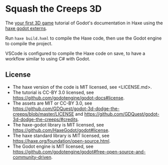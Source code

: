 # Squash the Creeps 3D

The [your first 3D game](https://docs.godotengine.org/en/latest/getting_started/first_3d_game/index.html) tutorial of Godot's documentation in Haxe using the [haxe godot externs](https://github.com/HaxeGodot/godot/).

Run `haxe build.hxml` to compile the Haxe code, then use the Godot engine to compile the project.

VSCode is configured to compile the Haxe code on save, to have a workflow similar to using C# with Godot.

## License

* The haxe version of the code is MIT licensed, see <LICENSE.md>.
* The tutorial is CC-BY 3.0 licensed, see <https://github.com/godotengine/godot-docs#license>.
* The assets are MIT or CC-BY 3.0, see <https://github.com/GDQuest/godot-3d-dodge-the-creeps/blob/master/LICENSE> and <https://github.com/GDQuest/godot-3d-dodge-the-creeps/#credits>.
* The haxe-godot library is MIT licensed, see <https://github.com/HaxeGodot/godot#license>.
* The haxe standard library is MIT licensed, see <https://haxe.org/foundation/open-source.html>.
* The Godot engine is MIT licensed, see <https://github.com/godotengine/godot#free-open-source-and-community-driven>.
